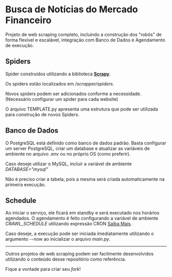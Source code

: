 # Busca de Notícias do Mercado Financeiro

Projeto de web scraping completo, incluindo a construção dos "robôs" de forma flexível e escalável, integração com Banco de Dados e Agendamento de execução.  

## Spiders
Spider construídos utilizando a biblioteca [**Scrapy**](https://docs.scrapy.org/en/latest/).

Os spiders estão localizados em */scrapper/spiders*.

Novos spiders podem ser adicionados conforme a necessidade. (Necessário configurar um spider para cada website)

O arquivo TEMPLATE.py apresenta uma estrutura que pode ser utilizada para construção de novos Spiders.

## Banco de Dados
O PostgreSQL está definido como banco de dados padrão. Basta configurar um server PostgreSQL, criar um database e atualizar as variáveis de ambiente no arquivo .env ou no próprio OS (como preferir).

Caso deseje utilizar o MySQL, incluir a variável de ambiente *DATABASE="mysql"*

Não é preciso criar a tabela, pois a mesma será criada automaticamente na primeira execução.

## Schedule
Ao iniciar o serviço, ele ficará em standby e será executado nos horários agendados. O agendamento é feito configurando a variável de ambiente *CRAWL_SCHEDULE* utilizando expressão CRON [Saiba Mais](https://crontab.guru/).

Caso deseje, a execução pode ser iniciada imediatamente utilizando o argumento *--now* ao inicializar o arquivo *main.py*.

---

Outros projetos de web scraping podem ser facilmente desenvolvidos utilizando o conteúdo desse repositório como referência.

Fique a vontade para criar seu *fork*!